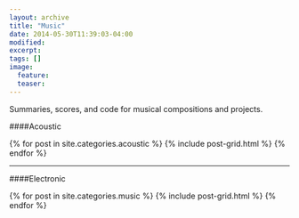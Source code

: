 ```yaml
---
layout: archive
title: "Music"
date: 2014-05-30T11:39:03-04:00
modified:
excerpt: 
tags: []
image:
  feature:
  teaser:
---
```


Summaries, scores, and code for musical compositions and projects.

####Acoustic

<div class="tiles">
{% for post in site.categories.acoustic %}
  {% include post-grid.html %}
{% endfor %}
</div><!-- /.tiles -->

---

####Electronic

<div class="tiles">
{% for post in site.categories.music %}
  {% include post-grid.html %}
{% endfor %}
</div><!-- /.tiles -->
